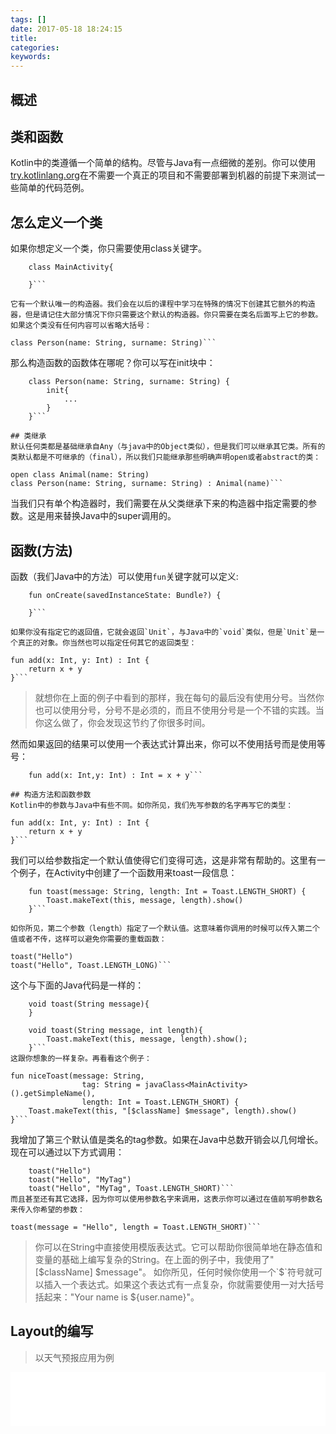 ```yaml
---
tags: []
date: 2017-05-18 18:24:15
title:
categories:
keywords:
---
```

## 概述
>


<!-- more -->

## 类和函数
Kotlin中的类遵循一个简单的结构。尽管与Java有一点细微的差别。你可以使用[try.kotlinlang.org](https://try.kotlinlang.org/)在不需要一个真正的项目和不需要部署到机器的前提下来测试一些简单的代码范例。

## 怎么定义一个类
如果你想定义一个类，你只需要使用class关键字。
```
	class MainActivity{

	}```

它有一个默认唯一的构造器。我们会在以后的课程中学习在特殊的情况下创建其它额外的构造器，但是请记住大部分情况下你只需要这个默认的构造器。你只需要在类名后面写上它的参数。如果这个类没有任何内容可以省略大括号：
```
	class Person(name: String, surname: String)```

那么构造函数的函数体在哪呢？你可以写在init块中：
```
	class Person(name: String, surname: String) {
	    init{
	        ...
	    }
	}```

## 类继承
默认任何类都是基础继承自Any（与java中的Object类似），但是我们可以继承其它类。所有的类默认都是不可继承的（final），所以我们只能继承那些明确声明open或者abstract的类：
```
	open class Animal(name: String)
	class Person(name: String, surname: String) : Animal(name)```

当我们只有单个构造器时，我们需要在从父类继承下来的构造器中指定需要的参数。这是用来替换Java中的super调用的。

## 函数(方法)
函数（我们Java中的方法）可以使用`fun`关键字就可以定义:
```
	fun onCreate(savedInstanceState: Bundle?) {
	
	}```

如果你没有指定它的返回值，它就会返回`Unit`，与Java中的`void`类似，但是`Unit`是一个真正的对象。你当然也可以指定任何其它的返回类型：
```
	fun add(x: Int, y: Int) : Int {
	    return x + y
	}```

> 就想你在上面的例子中看到的那样，我在每句的最后没有使用分号。当然你也可以使用分号，分号不是必须的，而且不使用分号是一个不错的实践。当你这么做了，你会发现这节约了你很多时间。

然而如果返回的结果可以使用一个表达式计算出来，你可以不使用括号而是使用等号：
```
	fun add(x: Int,y: Int) : Int = x + y```

## 构造方法和函数参数
Kotlin中的参数与Java中有些不同。如你所见，我们先写参数的名字再写它的类型：
```
	fun add(x: Int, y: Int) : Int {
	    return x + y
	}```

我们可以给参数指定一个默认值使得它们变得可选，这是非常有帮助的。这里有一个例子，在Activity中创建了一个函数用来toast一段信息：
```
	fun toast(message: String, length: Int = Toast.LENGTH_SHORT) {
	    Toast.makeText(this, message, length).show()
	}```

如你所见，第二个参数（length）指定了一个默认值。这意味着你调用的时候可以传入第二个值或者不传，这样可以避免你需要的重载函数：
```
	toast("Hello")
	toast("Hello", Toast.LENGTH_LONG)```

这个与下面的Java代码是一样的：
```
	void toast(String message){
	}
	
	void toast(String message, int length){
	    Toast.makeText(this, message, length).show();
	}```
这跟你想象的一样复杂。再看看这个例子：
```
	fun niceToast(message: String,
	                tag: String = javaClass<MainActivity>().getSimpleName(),
	                length: Int = Toast.LENGTH_SHORT) {
	    Toast.makeText(this, "[$className] $message", length).show()
	}```
我增加了第三个默认值是类名的tag参数。如果在Java中总数开销会以几何增长。现在可以通过以下方式调用：
```
	toast("Hello")
	toast("Hello", "MyTag")
	toast("Hello", "MyTag", Toast.LENGTH_SHORT)```
而且甚至还有其它选择，因为你可以使用参数名字来调用，这表示你可以通过在值前写明参数名来传入你希望的参数：
```
	toast(message = "Hello", length = Toast.LENGTH_SHORT)```

> 你可以在String中直接使用模版表达式。它可以帮助你很简单地在静态值和变量的基础上编写复杂的String。在上面的例子中，我使用了"[$className] $message"。
如你所见，任何时候你使用一个`$`符号就可以插入一个表达式。如果这个表达式有一点复杂，你就需要使用一对大括号括起来："Your name is ${user.name}"。


## Layout的编写
> 以天气预报应用为例



























<iframe frameborder="no" border="0" marginwidth="0" marginheight="0" width=100% height=86 src="//music.163.com/outchain/player?type=2&id=songid&auto=1&height=66"></iframe>